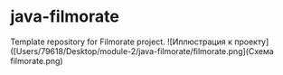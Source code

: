 # java-filmorate
Template repository for Filmorate project.
![Иллюстрация к проекту]([Users/79618/Desktop/module-2/java-filmorate/filmorate.png](Схема filmorate.png)
